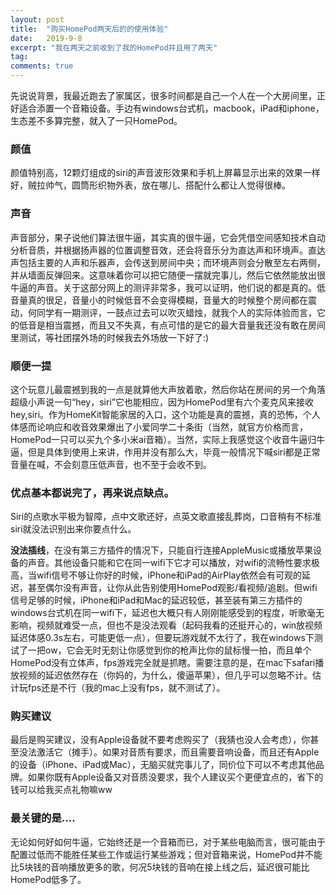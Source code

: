 ```yaml
---
layout: post
title:  "购买HomePod两天后的的使用体验"
date:   2019-9-8
excerpt: "我在两天之前收到了我的HomePod并且用了两天"
tag:
comments: true  
---
```


先说说背景，我最近跑去了家属区，很多时间都是自己一个人在一个大房间里，正好适合添置一个音箱设备。手边有windows台式机，macbook，iPad和iphone，生态差不多算完整，就入了一只HomePod。

### 颜值

颜值特别高，12颗灯组成的siri的声音波形效果和手机上屏幕显示出来的效果一样好，贼拉帅气，圆筒形织物外表，放在哪儿、搭配什么都让人觉得很棒。

### 声音

声音部分，果子说他们算法很牛逼，其实真的很牛逼，它会凭借空间感知技术自动分析音质，并根据扬声器的位置调整音效，还会将音乐分为直达声和环境声。直达声包括主要的人声和乐器声，会传送到房间中央；而环境声则会分散至左右两侧，并从墙面反弹回来。这意味着你可以把它随便一摆就完事儿，然后它依然能放出很牛逼的声音。关于这部分网上的测评非常多，我可以证明，他们说的都是真的。低音量真的很足，音量小的时候低音不会变得模糊，音量大的时候整个房间都在震动，何同学有一期测评，一鼓点过去可以吹灭蜡烛，就我个人的实际体验而言，它的低音是相当震撼，而且又不失真，有点可惜的是它的最大音量我还没有敢在房间里测试，等社团摆外场的时候我去外场放一下好了:)

### 顺便一提

这个玩意儿最震撼到我的一点是就算他大声放着歌，然后你站在房间的另一个角落超级小声说一句“hey，siri”它也能相应，因为HomePod里有六个麦克风来接收hey,siri。作为HomeKit智能家居的入口，这个功能是真的震撼，真的恐怖，个人体感而论响应和收音效果爆出了小爱同学二十条街（当然，就官方价格而言，HomePod一只可以买九个多小米ai音箱）。当然，实际上我感觉这个收音牛逼归牛逼，但是具体到使用上来讲，作用并没有那么大，毕竟一般情况下喊siri都是正常音量在喊，不会刻意压低声音，也不至于会收不到。

### 优点基本都说完了，再来说点缺点。

Siri的点歌水平极为智障，点中文歌还好，点英文歌直接乱葬岗，口音稍有不标准siri就没法识别出来你要点什么。

**没法插线**，在没有第三方插件的情况下，只能自行连接AppleMusic或播放苹果设备的声音。其他设备只能和它在同一wifi下它才可以播放，对wifi的流畅性要求极高，当wifi信号不够让你好的时候，iPhone和iPad的AirPlay依然会有可观的延迟，甚至偶尔没有声音，让你从此告别使用HomePod观影/看视频/追剧。但wifi信号足够的时候，iPhone和iPad和Mac的延迟较低，甚至装有第三方插件的windows台式机在同一wifi下，延迟也大概只有人刚刚能感受到的程度，听歌毫无影响，视频就难受一点，但也不是没法观看（起码我看的还挺开心的，win放视频延迟体感0.3s左右，可能更低一点），但要玩游戏就不太行了，我在windows下测试了一把ow，它会无时无刻让你感觉到你的枪声比你的鼠标慢一拍，而且单个HomePod没有立体声，fps游戏完全就是抓瞎。需要注意的是，在mac下safari播放视频的延迟依然存在（你妈的，为什么，傻逼苹果），但几乎可以忽略不计。估计玩fps还是不行（我的mac上没有fps，就不测试了）。

### 购买建议

最后是购买建议，没有Apple设备就不要考虑购买了（我猜也没人会考虑），你甚至没法激活它（摊手）。如果对音质有要求，而且需要音响设备，而且还有Apple的设备（iPhone、iPad或Mac），无脑买就完事儿了，同价位下可以不考虑其他品牌。如果你既有Apple设备又对音质没要求，我个人建议买个更便宜点的，省下的钱可以给我买点礼物嘛ww

### 最关键的是....

无论如何好如何牛逼，它始终还是一个音箱而已，对于某些电脑而言，很可能由于配置过低而不能胜任某些工作或运行某些游戏；但对音箱来说，HomePod并不能比5块钱的音响播放更多的歌，何况5块钱的音响在接上线之后，延迟很可能比HomePod低多了。